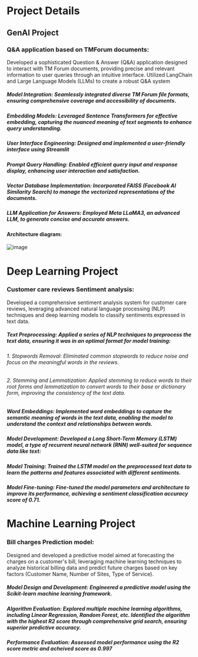# Project Details

## GenAI Project
### **Q&A application based on TMForum documents:**
Developed a sophisticated Question & Answer (Q&A) application designed to interact with TM Forum documents, providing precise and relevant information to user queries through an intuitive interface. Utilized LangChain and Large Language Models (LLMs) to create a robust Q&A system
##### **Model Integration**: Seamlessly integrated diverse TM Forum file formats, ensuring comprehensive coverage and accessibility of documents.
##### **Embedding Models**: Leveraged Sentence Transformers for effective embedding, capturing the nuanced meaning of text segments to enhance query understanding.
##### **User Interface Engineering**: Designed and implemented a user-friendly interface using Streamlit
##### **Prompt Query Handling**: Enabled efficient query input and response display, enhancing user interaction and satisfaction.
##### **Vector Database Implementation**: Incorporated FAISS (Facebook AI Similarity Search) to manage the vectorized representations of the documents.
##### **LLM Application for Answers**: Employed Meta LLaMA3, an advanced LLM, to generate concise and accurate answers.

#### Architecture diagram: 
![image](https://github.com/user-attachments/assets/8998652e-f9bf-46dd-b321-5bd8a7496f3b)


# Deep Learning Project
### Customer care reviews Sentiment analysis:
Developed a comprehensive sentiment analysis system for customer care reviews, leveraging advanced natural language processing (NLP) techniques and deep learning models to classify sentiments expressed in text data.
##### **Text Preprocessing**: Applied a series of NLP techniques to preprocess the text data, ensuring it was in an optimal format for model training:
######       1. Stopwords Removal: Eliminated common stopwords to reduce noise and focus on the meaningful words in the reviews.
######       2. Stemming and Lemmatization: Applied stemming to reduce words to their root forms and lemmatization to convert words to their base or dictionary form, improving the consistency of the text data.
##### **Word Embeddings**: Implemented word embeddings to capture the semantic meaning of words in the text data, enabling the model to understand the context and relationships between words.
##### **Model Development**: Developed a Long Short-Term Memory (LSTM) model, a type of recurrent neural network (RNN) well-suited for sequence data like text:
##### **Model Training**: Trained the LSTM model on the preprocessed text data to learn the patterns and features associated with different sentiments.
##### **Model Fine-tuning**: Fine-tuned the model parameters and architecture to improve its performance, achieving a sentiment classification accuracy score of 0.71.


# Machine Learning Project
### Bill charges Prediction model:
Designed and developed a predictive model aimed at forecasting the charges on a customer's bill, leveraging machine learning techniques to analyze historical billing data and predict future charges based on key factors (Customer Name, Number of Sites, Type of Service).
##### **Model Design and Development**: Engineered a predictive model using the Scikit-learn machine learning framework.
##### **Algorithm Evaluation**: Explored multiple machine learning algorithms, including Linear Regression, Random Forest, etc. Identified the algorithm with the highest R2 score through comprehensive grid search, ensuring superior predictive accuracy.
##### **Performance Evaluation**: Assessed model performance using the R2 score metric and acheived score as 0.997



